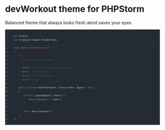 # devWorkout theme for PHPStorm

Balanced theme that always looks fresh abnd saves your eyes.

![screenshot](./screenshots/1.png)